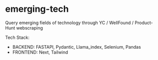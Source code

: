 # emerging-tech
Query emerging fields of technology through YC / WellFound / Product-Hunt webscraping

Tech Stack:
- BACKEND: FASTAPI, Pydantic, Llama_index, Selenium, Pandas
- FRONTEND: Next, Tailwind
